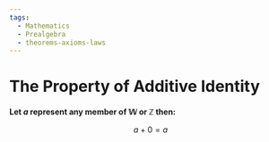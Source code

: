 ```yaml
---
tags:
  - Mathematics
  - Prealgebra
  - theorems-axioms-laws
---
```


# The Property of Additive Identity

**Let $a$ represent any member of $\mathbb{W}$ or $\mathbb{Z}$ then:**

$$ a + 0 = a $$
